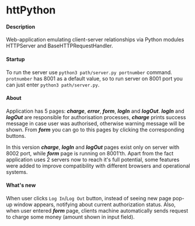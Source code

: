 # httPython

#### Description
Web-application emulating client-server relationships via Python modules HTTPServer and BaseHTTPRequestHandler.

#### Startup
To run the server use `python3 path/server.py portnumber` command. `protnumber` has 8001 as a default value, so to run server on 8001 port you can just enter `python3 path/server.py`.

#### About
Application has 5 pages: ___charge___, ___error___, ___form___, ___logIn___ and ___logOut___. ___logIn___ and ___logOut___ are responsible for authorisation processes, ___charge___ prints success message in case user was authorised, otherwise warning message will be shown. From ___form___ you can go to this pages by clicking the corresponding buttons.

In this version ___charge___, ___logIn___ and ___logOut___ pages exist only on server with 8002 port, while ___form___ page is running on 8001'th. Apart from the fact application uses 2 servers now to reach it's full potential, some features were added to improve compatibility with different browsers and operational systems.

#### What's new
When user clicks `Log In`/`Log Out` button, instead of seeing new page pop-up window appears, notifying about current authorization status. Also, when user entered ___form___ page, clients machine automatically sends request to charge some money (amount shown in input field).
